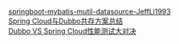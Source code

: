 [springboot-mybatis-mutil-datasource-JeffLi1993](https://github.com/JeffLi1993/springboot-learning-example/tree/master/springboot-mybatis-mutil-datasource)   
[Spring Cloud与Dubbo共存方案总结](https://github.com/itmuch/spring-cloud-dubbo-together)   
[Dubbo VS Spring Cloud性能测试大对决](https://mp.weixin.qq.com/s?__biz=MzA5MzQ2NTY0OA==&mid=2650796496&idx=1&sn=a544b76660484b9914b65f038cc39e6d&chksm=88562c8fbf21a5995909ffa9f172f31651b1ebd04897917e43caef3491954e24ed0d0477a5a1&scene=21&utm_source=tuicool&utm_medium=referral)
